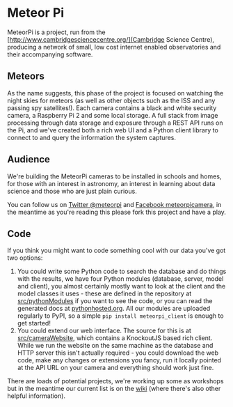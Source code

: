 # Meteor Pi

MeteorPi is a project, run from the [http://www.cambridgesciencecentre.org/](Cambridge Science Centre), producing a network of small, low cost internet enabled observatories and their accompanying software.

## Meteors

As the name suggests, this phase of the project is focused on watching the night skies for meteors (as well as other objects such as the ISS and any passing spy satellites!). Each camera contains a black and white security camera, a Raspberry Pi 2 and some local storage. A full stack from image processing through data storage and exposure through a REST API runs on the Pi, and we've created both a rich web UI and a Python client library to connect to and query the information the system captures. 

## Audience

We're building the MeteorPi cameras to be installed in schools and homes, for those with an interest in astronomy, an interest in learning about data science and those who are just plain curious.

You can follow us on [Twitter @meteorpi](https://twitter.com/meteorpi) and [Facebook meteorpicamera](https://www.facebook.com/meteorpicamera), in the meantime as you're reading this please fork this project and have a play.

## Code

If you think you might want to code something cool with our data you've got two options:

1. You could write some Python code to search the database and do things with the results, we have four Python modules (database, server, model and client), you almost certainly mostly want to look at the client and the model classes it uses - these are defined in the repository at [src/pythonModules](https://github.com/camsci/meteor-pi/tree/master/src/pythonModules) if you want to see the code, or you can read the generated docs at [pythonhosted.org](https://pythonhosted.org/meteorpi_client/index.html). All our modules are uploaded regularly to PyPI, so a simple `pip install meteorpi_client` is enough to get started!
2. You could extend our web interface. The source for this is at [src/cameraWebsite](https://github.com/camsci/meteor-pi/tree/master/src/cameraWebsite), which contains a KnockoutJS based rich client. While we run the website on the same machine as the database and HTTP server this isn't actually required - you could download the web code, make any changes or extensions you fancy, run it locally pointed at the API URL on your camera and everything should work just fine.

There are loads of potential projects, we're working up some as workshops but in the meantime our current list is on the [wiki](https://github.com/camsci/meteor-pi/wiki/Ideas-for-projects) (where there's also other helpful information).
